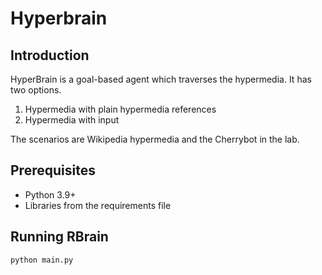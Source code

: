 # Hyperbrain

## Introduction
HyperBrain is a goal-based agent which traverses the hypermedia. It has two options.
1. Hypermedia with plain hypermedia references
2. Hypermedia with input

The scenarios are Wikipedia hypermedia and the Cherrybot in the lab.

## Prerequisites

* Python 3.9+
* Libraries from the requirements file

## Running RBrain

```shell
python main.py
```
